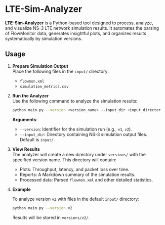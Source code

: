 # LTE-Sim-Analyzer

**LTE-Sim-Analyzer** is a Python-based tool designed to process, analyze, and visualize NS-3 LTE network simulation results. It automates the parsing of FlowMonitor data, generates insightful plots, and organizes results systematically by simulation versions.

## Usage

1. **Prepare Simulation Output**  
   Place the following files in the `input/` directory:  
   - `flowmon.xml`  
   - `simulation_metrics.csv`  

2. **Run the Analyzer**  
   Use the following command to analyze the simulation results:  

   ```bash
   python main.py --version <version_name> --input_dir <input_directory>
   ```

   **Arguments**:  
   - `--version`: Identifier for the simulation run (e.g., `v1`, `v2`).  
   - `--input_dir`: Directory containing NS-3 simulation output files. Default is `input/`.  

3. **View Results**  
   The analyzer will create a new directory under `versions/` with the specified version name. This directory will contain:  
   - Plots: Throughput, latency, and packet loss over time.  
   - Reports: A Markdown summary of the simulation results.  
   - Processed data: Parsed `flowmon.xml` and other detailed statistics.  

4. **Example**  

   To analyze version `v2` with files in the default `input/` directory:  

   ```bash
   python main.py --version v2
   ```

   Results will be stored in `versions/v2/`.

